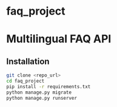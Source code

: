 # faq_project
# Multilingual FAQ API

## Installation
```bash
git clone <repo_url>
cd faq_project
pip install -r requirements.txt
python manage.py migrate
python manage.py runserver
